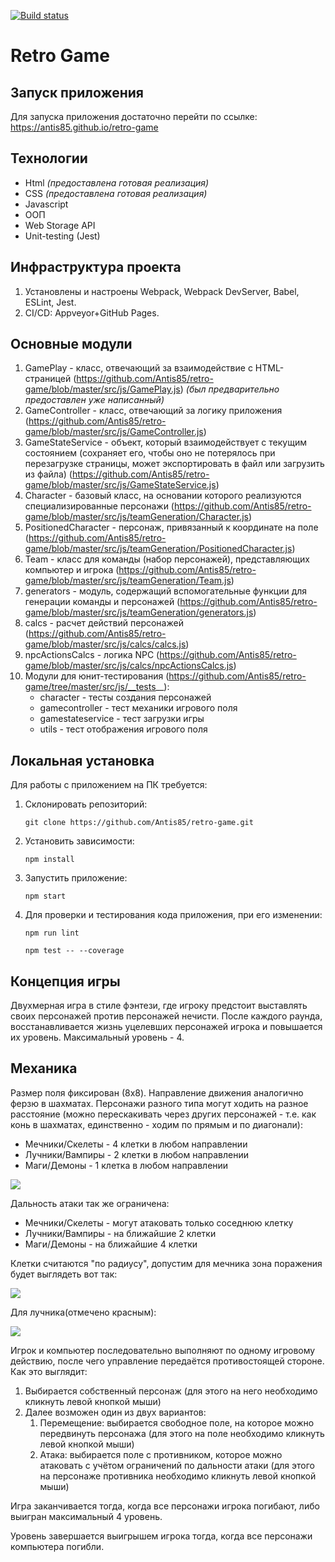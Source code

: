 [![Build status](https://ci.appveyor.com/api/projects/status/nkrsxeig2irj7qv3/branch/master?svg=true)](https://ci.appveyor.com/project/Antis85/retro-game/branch/master)

# Retro Game

## Запуск приложения
Для запуска приложения достаточно перейти по ссылке: https://antis85.github.io/retro-game

## Технологии
+ Html *(предоставлена готовая реализация)*
+ CSS *(предоставлена готовая реализация)*
+ Javascript
+ ООП
+ Web Storage API
+ Unit-testing (Jest)

## Инфраструктура проекта   
1. Установлены и настроены Webpack, Webpack DevServer, Babel, ESLint, Jest.   
2. CI/CD: Appveyor+GitHub Pages. 

## Основные модули
1. GamePlay - класс, отвечающий за взаимодействие с HTML-страницей (https://github.com/Antis85/retro-game/blob/master/src/js/GamePlay.js) *(был предварительно предоставлен уже написанный)*
2. GameController - класс, отвечающий за логику приложения (https://github.com/Antis85/retro-game/blob/master/src/js/GameController.js)
3. GameStateService - объект, который взаимодействует с текущим состоянием (сохраняет его, чтобы оно не потерялось при перезагрузке страницы, может экспортировать в файл или загрузить из файла) (https://github.com/Antis85/retro-game/blob/master/src/js/GameStateService.js)
4. Character - базовый класс, на основании которого реализуются специализированные персонажи (https://github.com/Antis85/retro-game/blob/master/src/js/teamGeneration/Character.js)
5. PositionedCharacter - персонаж, привязанный к координате на поле (https://github.com/Antis85/retro-game/blob/master/src/js/teamGeneration/PositionedCharacter.js)
6. Team - класс для команды (набор персонажей), представляющих компьютер и игрока (https://github.com/Antis85/retro-game/blob/master/src/js/teamGeneration/Team.js)
7. generators - модуль, содержащий вспомогательные функции для генерации команды и персонажей (https://github.com/Antis85/retro-game/blob/master/src/js/teamGeneration/generators.js)
8. calcs - расчет действий персонажей (https://github.com/Antis85/retro-game/blob/master/src/js/calcs/calcs.js)
9. npcActionsCalcs - логика NPC (https://github.com/Antis85/retro-game/blob/master/src/js/calcs/npcActionsCalcs.js)
10. Модули для юнит-тестирования (https://github.com/Antis85/retro-game/tree/master/src/js/__tests__):
    + character - тесты создания персонажей
    + gamecontroller - тест механики игрового поля
    + gamestateservice - тест загрузки игры
    + utils - тест отображения игрового поля

## Локальная установка
Для работы с приложением на ПК требуется:
1. Склонировать репозиторий:
    ```
    git clone https://github.com/Antis85/retro-game.git
    ```

2. Установить зависимости:
    ```
    npm install
    ```

3. Запустить приложение:
    ```
    npm start
    ```
    
4. Для проверки и тестирования кода приложения, при его изменении:
    ```
    npm run lint
    ```
    ```
    npm test -- --coverage
    ```

## Концепция игры
Двухмерная игра в стиле фэнтези, где игроку предстоит выставлять своих персонажей против персонажей нечисти. После каждого раунда, восстанавливается жизнь уцелевших персонажей игрока и повышается их уровень. Максимальный уровень - 4.

## Механика
Размер поля фиксирован (8x8). Направление движения аналогично ферзю в шахматах. Персонажи разного типа могут ходить на разное расстояние (можно перескакивать через других персонажей - т.е. как конь в шахматах, единственно - ходим по прямым и по диагонали):
* Мечники/Скелеты - 4 клетки в любом направлении
* Лучники/Вампиры - 2 клетки в любом направлении
* Маги/Демоны - 1 клетка в любом направлении

![](https://i.imgur.com/yp8vjhL.jpg)

Дальность атаки так же ограничена:
* Мечники/Скелеты - могут атаковать только соседнюю клетку
* Лучники/Вампиры - на ближайшие 2 клетки
* Маги/Демоны - на ближайшие 4 клетки

Клетки считаются "по радиусу", допустим для мечника зона поражения будет выглядеть вот так:

![](https://i.imgur.com/gJ8DXPU.jpg)

Для лучника(отмечено красным):

![](https://i.imgur.com/rIINaFD.png)


Игрок и компьютер последовательно выполняют по одному игровому действию, после чего управление передаётся противостоящей стороне. Как это выглядит:
1. Выбирается собственный персонаж (для этого на него необходимо кликнуть левой кнопкой мыши)
2. Далее возможен один из двух вариантов:
    1. Перемещение: выбирается свободное поле, на которое можно передвинуть персонажа (для этого на поле необходимо кликнуть левой кнопкой мыши)
    2. Атака: выбирается поле с противником, которое можно атаковать с учётом ограничений по дальности атаки (для этого на персонаже противника необходимо кликнуть левой кнопкой мыши)
    
Игра заканчивается тогда, когда все персонажи игрока погибают, либо выигран максимальный 4 уровень.

Уровень завершается выигрышем игрока тогда, когда все персонажи компьютера погибли.
